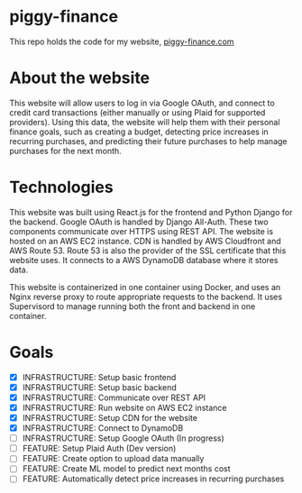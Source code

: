 # piggy-finance
This repo holds the code for my website, [piggy-finance.com](https://www.piggy-finance.com)

# About the website

This website will allow users to log in via Google OAuth, and connect to credit card transactions (either manually or using Plaid for supported providers). Using this data, the website will help them with their personal finance goals, such as creating a budget, detecting price increases in recurring purchases, and predicting their future purchases to help manage purchases for the next month.

# Technologies

This website was built using React.js for the frontend and Python Django for the backend. Google OAuth is handled by Django All-Auth. These two components communicate over HTTPS using REST API. The website is hosted on an AWS EC2 instance. CDN is handled by AWS Cloudfront and AWS Route 53. Route 53 is also the provider of the SSL certificate that this website uses. It connects to a AWS DynamoDB database where it stores data.

This website is containerized in one container using Docker, and uses an Nginx reverse proxy to route appropriate requests to the backend. It uses Supervisord to manage running both the front and backend in one container.

# Goals

- [X] INFRASTRUCTURE: Setup basic frontend
- [X] INFRASTRUCTURE: Setup basic backend
- [X] INFRASTRUCTURE: Communicate over REST API
- [X] INFRASTRUCTURE: Run website on AWS EC2 instance
- [X] INFRASTRUCTURE: Setup CDN for the website
- [X] INFRASTRUCTURE: Connect to DynamoDB
- [ ] INFRASTRUCTURE: Setup Google OAuth (In progress)
- [ ] FEATURE: Setup Plaid Auth (Dev version)
- [ ] FEATURE: Create option to upload data manually 
- [ ] FEATURE: Create ML model to predict next months cost
- [ ] FEATURE: Automatically detect price increases in recurring purchases
